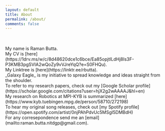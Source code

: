 ```yaml
---
layout: default
title: About
permalink: /about/
comments: false
---
```


<br>
<br>
My name is Raman Butta.
<br>
My CV is [here](https://1drv.ms/w/c/8d48620dce1c6bce/Ea85opjtILdHj8Is3F-P3KMB3pgSVIA2wQoZy9vVJreYqQ?e=S0FHQu).
<br>
My Linktree is [here](https://linktr.ee/rbutta).
<br>
_Galaxy Eagle_ is my initiative to spread knowledge and ideas straight from the shoulder.
<br>
To refer to my research papers, check out my [Google Scholar profile](https://scholar.google.com/citations?user=hjX2g2wAAAAJ&hl=en)
<br>
My research on Robotics at MPI-KYB is summarized [here](https://www.kyb.tuebingen.mpg.de/person/58710/272198)
<br>
To hear my original song releases, check out [my Spotify profile](https://open.spotify.com/artist/0njPAhPdvUc5MSgI5DMBdH)
<br>
For any corresepondence send me an [email](mailto:raman.butta.nitdgp@gmail.com).

<!---You can express your gratitude to _Galaxy Eagle_ by contributing [here](https://www.paypal.me/ramanbutta).--->
